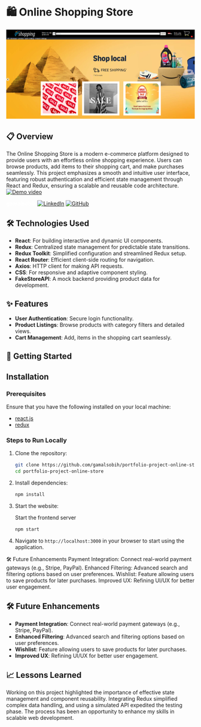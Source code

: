 

# 🛍️ Online Shopping Store <br>


![hero image](/src/components/images/shopping.png)

## 📋 Overview
The Online Shopping Store is a modern e-commerce platform designed to provide users with an effortless online shopping experience. Users can browse products, add items to their shopping cart, and make purchases seamlessly. This project emphasizes a smooth and intuitive user interface, featuring robust authentication and efficient state management through React and Redux, ensuring a scalable and reusable code architecture.
[![Demo video ]()]([https://www.linkedin.com/in/gamalsobih/](https://drive.google.com/file/d/1TiHM3Wsy4Uip37XBjiJEREmBR7oTVBMa/view?usp=sharing))

<span style="color: white;">**gamalsobih**</span>
[![LinkedIn](https://img.icons8.com/color/16/000000/linkedin-circled.png)](https://www.linkedin.com/in/gamalsobih/)
[![GitHub](https://img.icons8.com/color/16/000000/github.png)](https://github.com/gamalsobih)<br/>

## 🛠️ Technologies Used
- **React**: For building interactive and dynamic UI components.
- **Redux**: Centralized state management for predictable state transitions.
- **Redux Toolkit**: Simplified configuration and streamlined Redux setup.
- **React Router**: Efficient client-side routing for navigation.
- **Axios**: HTTP client for making API requests.
- **CSS**: For responsive and adaptive component styling.
- **FakeStoreAPI**: A mock backend providing product data for development.

## ✨ Features
- **User  Authentication**: Secure login functionality.
- **Product Listings**: Browse products with category filters and detailed views.
- **Cart Management**: Add,  items in the shopping cart seamlessly.

## 🚀 Getting Started

## Installation

### Prerequisites

Ensure that you have the following installed on your local machine:

- [react.js](https://react.dev/) 
- [redux](https://redux.js.org/) 

### Steps to Run Locally

1.  Clone the repository:

    ```bash
    git clone https://github.com/gamalsobih/portfolio-project-online-store
    cd portfolio-project-online-store   
    ```

2.  Install dependencies:

    ```bash
    npm install
    ```


3.  Start the website:

    Start the frontend server

    ```bash
    npm start
    ```


4.  Navigate to `http://localhost:3000` in your browser to start using the application.

🛠️ Future Enhancements
Payment Integration: Connect real-world payment gateways (e.g., Stripe, PayPal).
Enhanced Filtering: Advanced search and filtering options based on user preferences.
Wishlist: Feature allowing users to save products for later purchases.
Improved UX: Refining UI/UX for better user engagement.
## 🛠️ Future Enhancements
- **Payment Integration**: Connect real-world payment gateways (e.g., Stripe, PayPal).
- **Enhanced Filtering**: Advanced search and filtering options based on user preferences.
- **Wishlist**: Feature allowing users to save products for later purchases.
- **Improved UX**: Refining UI/UX for better user engagement.


## 📈 Lessons Learned
Working on this project highlighted the importance of effective state management and component reusability. Integrating Redux simplified complex data handling, and using a simulated API expedited the testing phase. The process has been an opportunity to enhance my skills in scalable web development.
